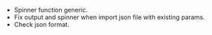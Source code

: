 - Spinner function generic.
- Fix output and spinner when import json file with existing params.
- Check json format.
